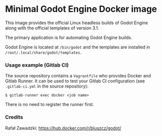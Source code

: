 # Minimal Godot Engine Docker image

This image provides the official Linux headless builds of Godot Engine along with the official templates of version 3.1.

The primary application is for automating Godot Engine builds.

Godot Engine is located at ```/bin/godot``` and the templates are installed in ```/root/.local/share/godot/templates```.

### Usage example (Gitlab CI)

The source repository contains a ```Vagrantfile``` who provides Docker and Gitlab Runner. It can be used to test your Gitlab CI configuration (see ```.gitlab-ci.yml``` in the source repository):

    $ gitlab-runner exec docker <job name>
   
There is no need to register the runner first.

### Credits

Rafał Zawadzki: https://hub.docker.com/r/bluszcz/godot/

